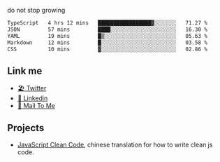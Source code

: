 do not stop growing


<!--START_SECTION:waka-->

```txt
TypeScript   4 hrs 12 mins   █████████████████▓░░░░░░░   71.27 %
JSON         57 mins         ████░░░░░░░░░░░░░░░░░░░░░   16.30 %
YAML         19 mins         █▒░░░░░░░░░░░░░░░░░░░░░░░   05.63 %
Markdown     12 mins         █░░░░░░░░░░░░░░░░░░░░░░░░   03.58 %
CSS          10 mins         ▓░░░░░░░░░░░░░░░░░░░░░░░░   02.86 %
```

<!--END_SECTION:waka-->

## Link me

- [🏖️ Twitter](https://twitter.com/yuetong3yu)
- [🧳 Linkedin](https://www.linkedin.com/in/yuetong3yu)
- [📧 Mail To Me](mailto:yuetong3yu@gmail.com)


## Projects 

- [JavaScript Clean Code](https://js-clean-code-cn.vercel.app/), chinese translation for how to write clean js code.
